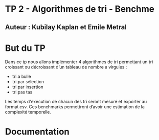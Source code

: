 # TP 2 - Algorithmes de tri - Benchme
## Auteur : Kubilay Kaplan et Emile Metral


# But du TP
Dans ce tp nous allons implémenter 4 algorithmes de tri permettant un tri croissant ou décroissant d’un tableau de nombre a virgules :
* tri a bulle 
* tri par sélection 
* tri par insertion 
* tri pas tas

Les temps d'execution de chacun des tri seront mesuré et exporter au format csv. Ces benchmarks permettront d’avoir une estimation de la complexité temporelle.

# Documentation


